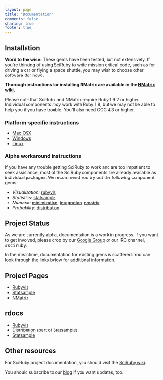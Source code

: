```yaml
---
layout: page
title: "Documentation"
comments: false
sharing: true
footer: true
---
```


<h2 id="installation">Installation</h2>

<p class="warning"><strong>Word to the wise:</strong> These gems have been tested, but not extensively. If you're thinking of using SciRuby to write mission critical code, such as for driving a car or flying a space shuttle, you may wish to choose other software (for now).</p>

<strong>Thorough instructions for installing NMatrix are available in the [NMatrix wiki](https://github.com/SciRuby/nmatrix/wiki/).</strong>

Please note that SciRuby and NMatrix require Ruby 1.9.2 or higher. Individual components <em>may</em> work with Ruby 1.8, but we may not be able to help you if you have trouble. You'll also need GCC 4.3 or higher.

<h3>Platform-specific instructions</h3>

* [Mac OSX](/docs/installation/mac.html)
* [Windows](/docs/installation/windows.html)
* [Linux](/docs/installation/linux.html)

<h3>Alpha workaround instructions</h3>

If you have any trouble getting SciRuby to work and are too impatient to seek assistance, most of the SciRuby components are already available as individual packages. We recommend you try out the following component gems:

<ul>
<li><em>Visualization:</em> <span class="gem"><a href="https://github.com/clbustos/rubyvis">rubyvis</a></span></li>
<li><em>Statistics:</em> <span class="gem"><a href="https://github.com/clbustos/statsample">statsample</a></span></li>
<li><em>Numeric:</em> <span class="gem"><a href="https://github.com/clbustos/minimization">minimization</a></span>, <span class="gem"><a href="https://github.com/clbustos/integration">integration</a></span>, <span class="gem"><a href="https://github.com/SciRuby/nmatrix">nmatrix</a></span></li>
<li><em>Probability:</em> <span class="gem"><a href="https://github.com/clbustos/distribution">distribution</a></span></li>
</ul>

Project Status
--------------
As we are currently alpha, documentation is a work in progress. If you want to get involved, please drop by our [Google Group](http://groups.google.com/group/sciruby-dev) or our IRC channel, <tt>#sciruby</tt>.

In the meantime, documentation for existing gems is scattered. You can look through the links below for additional information.

Project Pages
-------------
* [Rubyvis](http://rubyvis.rubyforge.org)
* [Statsample](http://ruby-statsample.rubyforge.org/)
* [NMatrix](/nmatrix/)

rdocs
-----
* [Rubyvis](http://rubydoc.info/gems/rubyvis/)
* [Distribution](http://rubydoc.info/gems/distribution/) (part of Statsample)
* [Statsample](http://rubydoc.info/gems/statsample/)

Other resources
---------------
For SciRuby project documentation, you should visit the [SciRuby wiki](https://github.com/sciruby/sciruby/wiki).

You should subscribe to our [blog](http://www.sciruby.com/blog) if you want updates, too.
